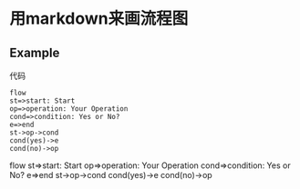 # 用markdown来画流程图
## Example
代码  

``` 
flow  
st=>start: Start  
op=>operation: Your Operation  
cond=>condition: Yes or No?  
e=>end  
st->op->cond  
cond(yes)->e  
cond(no)->op  
```


flow
st=>start: Start
op=>operation: Your Operation
cond=>condition: Yes or No?
e=>end
st->op->cond
cond(yes)->e
cond(no)->op